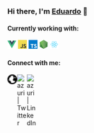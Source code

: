 ### Hi there, I'm [Eduardo][website] 👋

#### Currently working with:
<img height="20" src="https://raw.githubusercontent.com/github/explore/80688e429a7d4ef2fca1e82350fe8e3517d3494d/topics/vue/vue.png">  <img height="20" src="https://raw.githubusercontent.com/github/explore/80688e429a7d4ef2fca1e82350fe8e3517d3494d/topics/javascript/javascript.png">  <img height="20" src="https://raw.githubusercontent.com/github/explore/80688e429a7d4ef2fca1e82350fe8e3517d3494d/topics/typescript/typescript.png">  <img height="20" src="https://raw.githubusercontent.com/github/explore/80688e429a7d4ef2fca1e82350fe8e3517d3494d/topics/nodejs/nodejs.png">  <img height="20" src="https://raw.githubusercontent.com/github/explore/80688e429a7d4ef2fca1e82350fe8e3517d3494d/topics/react/react.png">

#### Connect with me:
[<img align="left" alt="azuri.dev" width="22px" src="https://raw.githubusercontent.com/iconic/open-iconic/master/svg/globe.svg" />][website]
[<img align="left" alt="azuri | Twitter" width="22px" src="https://cdn.jsdelivr.net/npm/simple-icons@v3/icons/twitter.svg" />][twitter]
[<img align="left" alt="azuri | LinkedIn" width="22px" src="https://cdn.jsdelivr.net/npm/simple-icons@v3/icons/linkedin.svg" />][linkedin]

[website]: https://azuri.dev
[twitter]: https://twitter.com/At_zuri
[linkedin]: https://www.linkedin.com/in/eduardo-gayt%C3%A1n-68412397/

<!--
**azuri-gm/azuri-gm** is a ✨ _special_ ✨ repository because its `README.md` (this file) appears on your GitHub profile.

Here are some ideas to get you started:

- 🔭 I’m currently working on ...
- 🌱 I’m currently learning ...
- 👯 I’m looking to collaborate on ...
- 🤔 I’m looking for help with ...
- 💬 Ask me about ...
- 📫 How to reach me: ...
- 😄 Pronouns: ...
- ⚡ Fun fact: ...
-->
